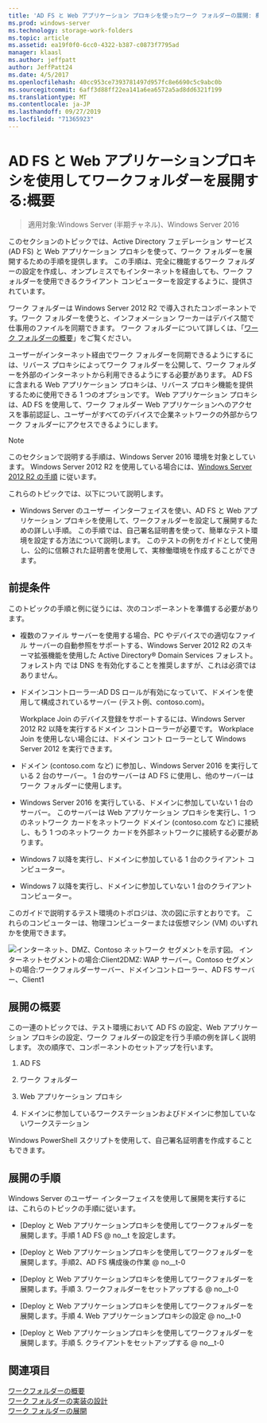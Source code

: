 ```yaml
---
title: 'AD FS と Web アプリケーション プロキシを使ったワーク フォルダーの展開: 概要'
ms.prod: windows-server
ms.technology: storage-work-folders
ms.topic: article
ms.assetid: ea19f0f0-6cc0-4322-b387-c0873f7795ad
manager: klaasl
ms.author: jeffpatt
author: JeffPatt24
ms.date: 4/5/2017
ms.openlocfilehash: 40cc953ce7393781497d957fc8e6690c5c9abc0b
ms.sourcegitcommit: 6aff3d88ff22ea141a6ea6572a5ad8dd6321f199
ms.translationtype: MT
ms.contentlocale: ja-JP
ms.lasthandoff: 09/27/2019
ms.locfileid: "71365923"
---
```

# <a name="deploy-work-folders-with-ad-fs-and-web-application-proxy-overview"></a>AD FS と Web アプリケーションプロキシを使用してワークフォルダーを展開する:概要

>適用対象:Windows Server (半期チャネル)、Windows Server 2016

このセクションのトピックでは、Active Directory フェデレーション サービス (AD FS) と Web アプリケーション プロキシを使って、ワーク フォルダーを展開するための手順を提供します。 この手順は、完全に機能するワーク フォルダーの設定を作成し、オンプレミスでもインターネットを経由しても、ワーク フォルダーを使用できるクライアント コンピューターを設定するように、提供されています。  
  
ワーク フォルダーは Windows Server 2012 R2 で導入されたコンポーネントです。ワーク フォルダーを使うと、インフォメーション ワーカーはデバイス間で仕事用のファイルを同期できます。 ワーク フォルダーについて詳しくは、「[ワーク フォルダーの概要](Work-Folders-Overview.md)」をご覧ください。  
  
ユーザーがインターネット経由でワーク フォルダーを同期できるようにするには、リバース プロキシによってワーク フォルダーを公開して、ワーク フォルダーを外部のインターネットから利用できるようにする必要があります。 AD FS に含まれる Web アプリケーション プロキシは、リバース プロキシ機能を提供するために使用できる 1 つのオプションです。 Web アプリケーション プロキシは、AD FS を使用して、ワーク フォルダー Web アプリケーションへのアクセスを事前認証し、ユーザーがすべてのデバイスで企業ネットワークの外部からワーク フォルダーにアクセスできるようにします。 

> [!NOTE]
>   このセクションで説明する手順は、Windows Server 2016 環境を対象としています。 Windows Server 2012 R2 を使用している場合には、[Windows Server 2012 R2 の手順](https://technet.microsoft.com/library/dn747208(v=ws.11).aspx) に従います。
  
これらのトピックでは、以下について説明します。  
  
-   Windows Server のユーザー インターフェイスを使い、AD FS と Web アプリケーション プロキシを使用して、ワークフォルダーを設定して展開するための詳しい手順。 この手順では、自己署名証明書を使って、簡単なテスト環境を設定する方法について説明します。 このテストの例をガイドとして使用し、公的に信頼された証明書を使用して、実稼働環境を作成することができます。  
  
## <a name="prerequisites"></a>前提条件  
このトピックの手順と例に従うには、次のコンポーネントを準備する必要があります。  
  
-   複数のファイル サーバーを使用する場合、PC やデバイスでの適切なファイル サーバーの自動参照をサポートする、Windows Server 2012 R2 のスキーマ拡張機能を使用した Active Directory® Domain Services フォレスト。 フォレスト内 では DNS を有効化することを推奨しますが、これは必須ではありません。  
  
-   ドメインコントローラー:AD DS ロールが有効になっていて、ドメインを使用して構成されているサーバー (テスト例、contoso.com)。  
  
    Workplace Join のデバイス登録をサポートするには、Windows Server 2012 R2 以降を実行するドメイン コントローラーが必要です。 Workplace Join を使用しない場合には、ドメイン コント ローラーとして Windows Server 2012 を実行できます。  
  
-   ドメイン (contoso.com など) に参加し、Windows Server 2016 を実行している 2 台のサーバー。 1 台のサーバーは AD FS に使用し、他のサーバーはワーク フォルダーに使用します。  
  
-   Windows Server 2016 を実行している、ドメインに参加していない 1 台のサーバー。 このサーバーは Web アプリケーション プロキシを実行し、1 つのネットワーク カードをネットワーク ドメイン (contoso.com など) に接続し、もう 1 つのネットワーク カードを外部ネットワークに接続する必要があります。  
  
-   Windows 7 以降を実行し、ドメインに参加している 1 台のクライアント コンピューター。  
  
-   Windows 7 以降を実行し、ドメインに参加していない 1 台のクライアント コンピューター。  
  
このガイドで説明するテスト環境のトポロジは、次の図に示すとおりです。 これらのコンピューターは、物理コンピューターまたは仮想マシン (VM) のいずれかを使用できます。 
  
![インターネット、DMZ、Contoso ネットワーク セグメントを示す図。 インターネットセグメントの場合:Client2DMZ: WAP サーバー。Contoso セグメントの場合:ワークフォルダーサーバー、ドメインコントローラー、AD FS サーバー、Client1](media/deploy-work-folders-adfs/WF_ADFS_WAP_Diagram.png)

## <a name="deployment-overview"></a>展開の概要  
この一連のトピックでは、テスト環境において AD FS の設定、Web アプリケーション プロキシの設定、ワーク フォルダーの設定を行う手順の例を詳しく説明します。 次の順序で、コンポーネントのセットアップを行います。  
  
1.  AD FS  
  
2.  ワーク フォルダー  
  
3.  Web アプリケーション プロキシ  
  
4.  ドメインに参加しているワークステーションおよびドメインに参加していないワークステーション  
  
Windows PowerShell スクリプトを使用して、自己署名証明書を作成することもできます。  
  
## <a name="deployment-steps"></a>展開の手順  
Windows Server のユーザー インターフェイスを使用して展開を実行するには、これらのトピックの手順に従います。  
  
-   [Deploy と Web アプリケーションプロキシを使用してワークフォルダーを展開します。手順 1 AD FS @ no__t を設定します。  
  
-   [Deploy と Web アプリケーションプロキシを使用してワークフォルダーを展開します。手順2、AD FS 構成後の作業 @ no__t-0  
  
-   [Deploy と Web アプリケーションプロキシを使用してワークフォルダーを展開します。手順 3. ワークフォルダーをセットアップする @ no__t-0  
  
-   [Deploy と Web アプリケーションプロキシを使用してワークフォルダーを展開します。手順 4. Web アプリケーションプロキシの設定 @ no__t-0  
  
-   [Deploy と Web アプリケーションプロキシを使用してワークフォルダーを展開します。手順 5. クライアントをセットアップする @ no__t-0  

## <a name="see-also"></a>関連項目  
[ワークフォルダーの概要](Work-Folders-Overview.md)  
[ワーク フォルダーの実装の設計](Plan-Work-Folders.md)  
[ワーク フォルダーの展開](Deploy-Work-Folders.md)  
  

